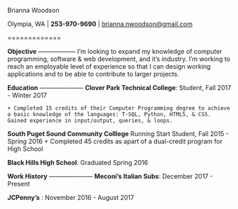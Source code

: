 
Brianna Woodson

Olympia, WA | __253-970-9690__ | brianna.nwoodson@gmail.com

=============


**Objective**
——————
I’m looking to expand my knowledge of computer programming, software & web development, and it’s industry. I’m working to reach an employable level of experience so that I can design working applications and to be able to contribute to larger projects. 


**Education**
———————
**Clover Park Technical College**:  Student, Fall 2017 - Winter 2017

	+ Completed 15 credits of their Computer Programming degree to achieve a basic knowledge of the languages: T-SQL, Python, HTML5, & CSS. Gained experience in input/output, queries, & loops.

**South Puget Sound Community Colllege** Running Start Student, Fall 2015 - Spring 2016
	+ Completed 45 credits as apart of a dual-credit program for High School

**Black Hills High School**: Graduated Spring 2016


**Work History**
———————
**Meconi’s Italian Subs**: December 2017 - Present
	
**JCPenny’s** : November 2016 - August 2017

